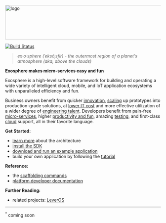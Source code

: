 <img src="documentation/logo.png" width="862" height="111" alt="logo">

[![Build Status](https://travis-ci.org/Originate/exosphere.svg?branch=master)](https://travis-ci.org/Originate/exosphere)

> _ex·o·sphere (ˈeksōˌsfir) - the outermost region of a planet's atmosphere (aka, above the clouds)_

__Exosphere makes micro-services easy and fun__

Exosphere is a high-level software framework
for building and operating
a wide variety of intelligent cloud, mobile, and IoT application ecosystems
with unparalleled efficiency and fun.

Business owners benefit from
quicker [innovation](website/benefits.md#innovation),
[scaling](website/benefits.md#scale) up prototypes into production-grade solutions,
at [lower IT cost](website/benefits.md#cost)
and more effective utilization of a wider degree of [engineering talent](website/benefits.md#talent).
Developers benefit from pain-free [micro-services](website/benefits.md#micro-services),
higher [productivity and fun](website/benefits.md#productivity),
amazing [testing](website/benefits.md#testing),
and first-class [cloud](website/benefits.md#cloud) support,
all in their favorite language.


__Get Started:__
* [learn more](website/architecture.md) about the architecture
* [install the SDK](website/tutorial/part_1/03_installation.md)
* [download and run an example application](website/example-apps.md)
* build your own application by following the [tutorial](website/tutorial)


__Reference:__
* the [scaffolding commands](website/scaffolding.md)
* [platform developer documentation](website/developers/developers.md)


__Further Reading:__
* related projects: [LeverOS](https://github.com/leveros/leveros)


<hr>

<sup>&#42;</sup>
coming soon
